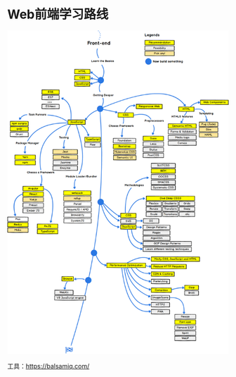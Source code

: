 # Web前端学习路线

![](https://github.com/wxyudl/Front-end-Roadmap/blob/master/Front-end%20Roadmap.png?raw=true)


工具：https://balsamiq.com/
